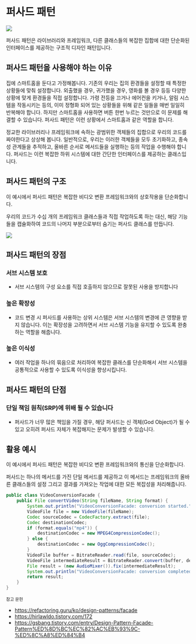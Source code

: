 # 퍼사드 패턴

<img src="https://i.imgur.com/8J409mb.png" >

퍼사드 패턴은 라이브러리와 프레임워크, 다른 클래스들의 복잡한 집합에 대한 단순화된 인터페이스를 제공하는 구조적 디자인 패턴입니다.

## 퍼사드 패턴을 사용해야 하는 이유

집에 스마트홈을 둔다고 가정해봅니다. 기존의 우리는 집의 환경들을 설정할 때 특정한 상황들에 맞춰 설정합니다. 외출했을 경우, 귀가했을 경우, 영화를 볼 경우 등등 다양한 상황에 맞게 환경들을 직접 설정합니다. 가령 전등을 끄거나 에어컨을 키거나, 알림 시스템을 작동시키는 등의, 이미 정형화 되어 있는 상황들을 위해 같은 일들을 매번 일일히 반복해야 합니다. 하지만 스마트홈을 사용하면 버튼 한번 누르는 것만으로 이 문제를 해결할 수 있습니다. 퍼사드 패턴은 이런 상황에서 스마트홈과 같은 역할을 합니다.

정교한 라이브러리나 프레임워크에 속하는 광범위한 객체들의 집합으로 우리의 코드를 짜야한다고 상상해 봅니다. 일반적으로, 우리는 이러한 객체들을 모두 초기화하고, 종속성 관계들을 추적하고, 올바른 순서로 메서드들을 실행하는 등의 작업을 수행해야 합니다. 퍼사드는 이런 복잡한 하위 시스템에 대한 간단한 인터페이스를 제공하는 클래스입니다.

## 퍼사드 패턴의 구조

이 예시에서 퍼사드 패턴은 복잡한 비디오 변환 프레임워크와의 상호작용을 단순화합니다.

우리의 코드가 수십 개의 프레임워크 클래스들과 직접 작업하도록 하는 대신, 해당 기능들을 캡슐화하여 코드의 나머지 부분으로부터 숨기는 퍼사드 클래스를 만듭니다.

<img src="https://i.imgur.com/KsvObYp.png">

## 퍼사드 패턴의 장점

### 서브 시스템 보호
- 서브 시스템의 구성 요소를 직접 호출하지 않으므로 잘못된 사용을 방지합니다

### 높은 확장성
- 코드 변경 시 퍼사드를 사용하는 상위 시스템은 서브 시스템의 변경에 큰 영향을 받지 않습니다. 이는 확장성을 고려하면서 서브 시스템 기능을 유지할 수 있도록 완충하는 역할을 해줍니다.

### 높은 이식성
- 여러 작업을 하나의 묶음으로 처리하여 복잡한 클래스를 단순화해서 서브 시스템을 공통적으로 사용할 수 있도록 이식성을 향상시킵니다.

## 퍼사드 패턴의 단점

### 단일 책임 원칙(SRP)에 위배 될 수 있습니다
- 퍼사드가 너무 많은 책임을 가질 경우, 해당 퍼사드는 신 객체(God Object)가 될 수 있고 오히려 퍼사드 자체가 복잡해지는 문제가 발생할 수 있습니다.

## 활용 예시

이 예시에서 퍼사드 패턴은 복잡한 비디오 변환 프레임워크와의 통신을 단순화합니다.

퍼사드는 하나의 메서드를 가진 단일 메서드를 제공하고 이 메서드는 프레임워크의 올바른 클래스들의 설정 그리고 결과를 가져오는 작업에 대한 모든 복잡성을 처리해줍니다.

```java
public class VideoConversionFacade {
    public File convertVideo(String fileName, String format) {
        System.out.println("VideoConversionFacade: conversion started.");
        VideoFile file = new VideoFile(fileName);
        Codec sourceCodec = CodecFactory.extract(file);
        Codec destinationCodec;
        if (format.equals("mp4")) {
            destinationCodec = new MPEG4CompressionCodec();
        } else {
            destinationCodec = new OggCompressionCodec();
        }
        VideoFile buffer = BitrateReader.read(file, sourceCodec);
        VideoFile intermediateResult = BitrateReader.convert(buffer, destinationCodec);
        File result = (new AudioMixer()).fix(intermediateResult);
        System.out.println("VideoConversionFacade: conversion completed.");
        return result;
    }
}
```

<sub>참고 문헌
- https://refactoring.guru/ko/design-patterns/facade
- https://hirlawldo.tistory.com/172
- https://gsbang.tistory.com/entry/Design-Pattern-Facade-Pattern%ED%8D%BC%EC%82%AC%EB%93%9C-%ED%8C%A8%ED%84%B4</sub>
